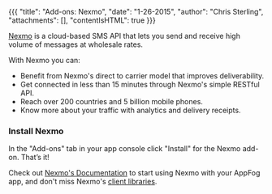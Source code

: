 {{{
  "title": "Add-ons: Nexmo",
  "date": "1-26-2015",
  "author": "Chris Sterling",
  "attachments": [],
  "contentIsHTML": true
}}}

<p><a href="http://nexmo.com/">Nexmo</a> is a cloud-based SMS API that lets you send and receive high volume of messages at wholesale rates.</p>
<p>With Nexmo you can:</p>
<ul>
<li>Benefit from Nexmo's direct to carrier model that improves deliverability.</li>
<li>Get connected in less than 15 minutes through Nexmo's simple RESTful API.</li>
<li>Reach over 200 countries and 5 billion mobile phones.</li>
<li>Know more about your traffic with analytics and delivery receipts.</li>
</ul>
<h3>Install Nexmo</h3>
<p>In the "Add-ons" tab in your app console click "Install" for the Nexmo add-on. That’s it!</p>
<p>Check out <a href="https://docs.nexmo.com/">Nexmo's Documentation</a> to start using Nexmo with your AppFog app, and don't miss Nexmo's <a href="https://docs.nexmo.com/pre-built-libraries/">client libraries</a>.</p>
